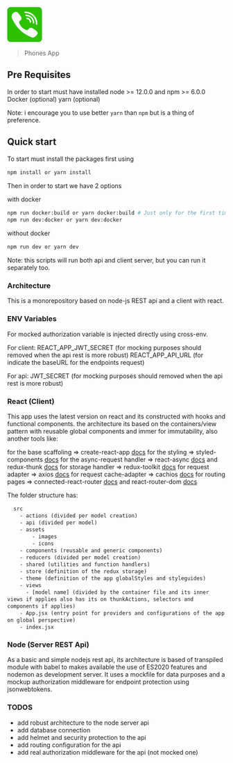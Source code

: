 <img src="./logo.png" alt="IDaniel" width="80">

> Phones App

## Pre Requisites

In order to start must have installed node >= 12.0.0 and npm >= 6.0.0
Docker (optional)
yarn (optional)

Note: i encourage you to use better `yarn` than `npm` but is a thing of preference.

## Quick start

To start must install the packages first using

```bash
npm install or yarn install
```

Then in order to start we have 2 options

with docker

```bash
npm run docker:build or yarn docker:build # Just only for the first time
npm run dev:docker or yarn dev:docker
```

without docker

```bash
npm run dev or yarn dev
```

Note: this scripts will run both api and client server, but you can run it separately too.

### Architecture

This is a monorepository based on node-js REST api and a client with react.

### ENV Variables

For mocked authorization variable is injected directly using cross-env.

For client:
REACT_APP_JWT_SECRET (for mocking purposes should removed when the api rest is more robust)
REACT_APP_API_URL (for indicate the baseURL for the endpoints request)

For api:
JWT_SECRET (for mocking purposes should removed when the api rest is more robust)

### React (Client)

This app uses the latest version on react and its constructed with hooks and functional components.
the architecture its based on the containers/view pattern with reusable global components and immer for immutability, also another tools like:

for the base scaffoling => create-react-app [docs](https://create-react-app.dev/docs/getting-started/)
for the styling => styled-components [docs](https://styled-components.com/)
for the async-request handler => react-async [docs](https://docs.react-async.com/) and redux-thunk [docs](https://github.com/reduxjs/redux-thunk)
for storage handler => redux-toolkit [docs](https://redux-toolkit.js.org/)
for request adapter => axios [docs](https://github.com/axios/axios)
for request cache-adapter => cachios [docs](https://github.com/AlbinoDrought/cachios)
for routing pages => connected-react-router [docs](https://github.com/supasate/connected-react-router) and react-router-dom [docs](https://reactrouter.com/)

The folder structure has:

```
  src
    - actions (divided per model creation)
    - api (divided per model)
    - assets
        - images
        - icons
    - components (reusable and generic components)
    - reducers (divided per model creation)
    - shared (utilities and function handlers)
    - store (definition of the redux storage)
    - theme (definition of the app globalStyles and styleguides)
    - views
      - [model name] (divided by the container file and its inner views if applies also has its on thunkActions, selectors and components if applies)
    - App.jsx (entry point for providers and configurations of the app on global perspective)
    - index.jsx
```

### Node (Server REST Api)

As a basic and simple nodejs rest api, its architecture is based of transpiled module with babel to makes available the use of ES2020 features and nodemon as development server. It uses a mockfile for data purposes and a mockup authorization middleware for endpoint protection using jsonwebtokens.

### TODOS

- add robust architecture to the node server api
- add database connection
- add helmet and security protection to the api
- add routing configuration for the api
- add real authorization middleware for the api (not mocked one)
